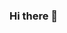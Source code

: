### Hi there 👋

<!--
**bhavana51197/bhavana51197** is a ✨ _special_ ✨ repository because its `README.md` (this file) appears on your GitHub profile.

Here are some ideas to get you started:

- 🔭 I’m currently working on WebApps Assignment.
- 🌱 I’m currently learning OOPS, WebAPPlications, Database systems.
- 👯 I’m looking to collaborate on WebApps related project
- 🤔 I’m looking for help with learning new technologies.
- 💬 Ask me about SAP QM and SAP ABAP.
- 📫 How to reach me: via outlook or phone
- 😄 Pronouns: She
- ⚡ Fun fact: I sleep alot
--> 
